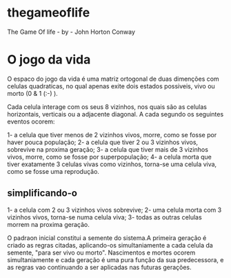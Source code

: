 # thegameoflife
The Game Of life - by - John Horton Conway


# O jogo da vida
O espaco do jogo da vida é  uma matriz ortogonal de duas dimenções com celulas quadraticas, no qual apenas exite dois estados possiveis, vivo ou morto (0 & 1 (:-) ).

Cada celula interage com os seus 8 vizinhos, nos quais são as celulas horizontais, verticais ou a adjacente diagonal.
A cada segundo os seguintes eventos ocorem:

1- a celula que tiver menos de 2 vizinhos vivos, morre, como se fosse por haver pouca população;
2- a celula que tiver 2 ou 3 vizinhos vivos, sobrevive na proxima geração;
3- a celula que tiver mais de 3 vizinhos vivos, morre, como se fosse por superpopulação;
4- a celula morta que tiver exatamente 3 celulas vivas como vizinhos, torna-se uma celula viva, como se fosse uma reprodução.

## simplificando-o

1- a celula com 2 ou 3 vizinhos vivos  sobrevive;
2- uma celula morta com 3 vizinhos vivos, torna-se numa celula viva;
3- todas as outras celulas morrem na proxima geração.


O padraon inicial constitui a semente do sistema.A primeira geração é criado as regras citadas, aplicando-os simultaniamente a cada celula da semente, "para ser vivo ou morto". Nascimentos e mortes ocorem simultaniamente e cada geração é uma pura função da sua predecessora, e as regras vao continuando a ser aplicadas nas futuras gerações.

